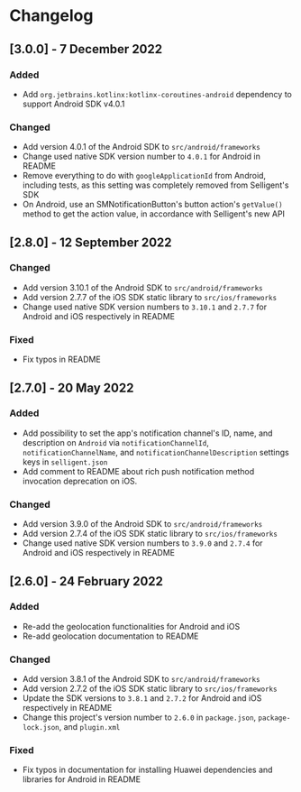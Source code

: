 # Changelog

## [3.0.0] - 7 December 2022

### Added
- Add `org.jetbrains.kotlinx:kotlinx-coroutines-android` dependency to support Android SDK v4.0.1

### Changed
- Add version 4.0.1 of the Android SDK to `src/android/frameworks`
- Change used native SDK version number to `4.0.1` for Android in README
- Remove everything to do with `googleApplicationId` from Android, including tests, as this setting was completely removed from Selligent's SDK
- On Android, use an SMNotificationButton's button action's `getValue()` method to get the action value, in accordance with Selligent's new API

## [2.8.0] - 12 September 2022

### Changed
- Add version 3.10.1 of the Android SDK to `src/android/frameworks`
- Add version 2.7.7 of the iOS SDK static library to `src/ios/frameworks`
- Change used native SDK version numbers to `3.10.1` and `2.7.7` for Android and iOS respectively in README

### Fixed
- Fix typos in README

## [2.7.0] - 20 May 2022

### Added
- Add possibility to set the app's notification channel's ID, name, and description on `Android` via `notificationChannelId`, `notificationChannelName`, and `notificationChannelDescription` settings keys in `selligent.json`
- Add comment to README about rich push notification method invocation deprecation on iOS.
### Changed
- Add version 3.9.0 of the Android SDK to `src/android/frameworks`
- Add version 2.7.4 of the iOS SDK static library to `src/ios/frameworks`
- Change used native SDK version numbers to `3.9.0` and `2.7.4` for Android and iOS respectively in README

## [2.6.0] - 24 February 2022

### Added
- Re-add the geolocation functionalities for Android and iOS
- Re-add geolocation documentation to README

### Changed
- Add version 3.8.1 of the Android SDK to `src/android/frameworks`
- Add version 2.7.2 of the iOS SDK static library to `src/ios/frameworks`
- Update the SDK versions to `3.8.1` and `2.7.2` for Android and iOS respectively in README
- Change this project's version number to `2.6.0` in `package.json`, `package-lock.json`, and `plugin.xml`

### Fixed
 - Fix typos in documentation for installing Huawei dependencies and libraries for Android in README 